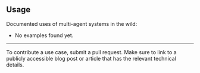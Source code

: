 ## Usage

Documented uses of multi-agent systems in the wild:
* No examples found yet.

-------
To contribute a use case, submit a pull request. Make sure to link to a publicly accessible blog post or article that has the relevant technical details.
